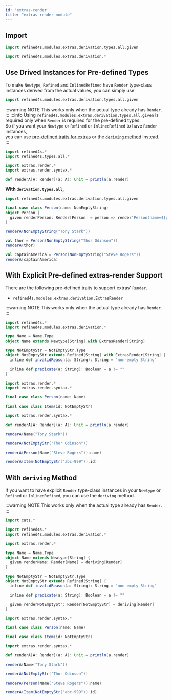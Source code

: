 ```yaml
---
id: 'extras-render'
title: "extras-render module"
---
```


## Import
```scala mdoc
import refined4s.modules.extras.derivation.types.all.given
```
```scala mdoc
import refined4s.modules.extras.derivation.*
```


## Use Drived Instances for Pre-defined Types
To make `Newtype`, `Refined` and `InlinedRefined` have `Render` type-class instances derived from the actual values, you can simply use
```scala
import refined4s.modules.extras.derivation.types.all.given
```
:::warning NOTE
This works only when the actual type already has `Render`.
:::
:::info
Using `refined4s.modules.extras.derivation.types.all.given` is required only when `Render` is required for the pre-defined types.<br/>
So if you want your `Newtype` or `Refined` or `InlinedRefined` to have `Render` instances,<br/>
you can use [pre-defined traits for extras](#with-explicit-pre-defined-extras-render-support) or the [`deriving` method](#with-deriving-method) instead.<br/>
:::
```scala mdoc:reset-object
import refined4s.*
import refined4s.types.all.*

import extras.render.*
import extras.render.syntax.*

def renderA[A: Render](a: A): Unit = println(a.render)

```

**With `derivation.types.all`,**

```scala mdoc {1}
import refined4s.modules.extras.derivation.types.all.given

final case class Person(name: NonEmptyString)
object Person {
  given renderPerson: Render[Person] = person => render"Person(name=${person.name})"
}

renderA(NonEmptyString("Tony Stark"))

val thor = Person(NonEmptyString("Thor Odinson"))
renderA(thor)

val captainAmerica = Person(NonEmptyString("Steve Rogers"))
renderA(captainAmerica)
```


## With Explicit Pre-defined extras-render Support
There are the following pre-defined traits to support extras' `Render`.
* `refined4s.modules.extras.derivation.ExtrasRender`

:::warning NOTE
This works only when the actual type already has `Render`.
:::

```scala mdoc:reset-object {5,8}
import refined4s.*
import refined4s.modules.extras.derivation.*

type Name = Name.Type
object Name extends Newtype[String] with ExtrasRender[String]

type NotEmptyStr = NotEmptyStr.Type
object NotEmptyStr extends Refined[String] with ExtrasRender[String] {
  inline def invalidReason(a: String): String = "non-empty String"

  inline def predicate(a: String): Boolean = a != ""
}

import extras.render.*
import extras.render.syntax.*

final case class Person(name: Name)

final case class Item(id: NotEmptyStr)

import extras.render.syntax.*

def renderA[A: Render](a: A): Unit = println(a.render)

```

```scala mdoc
renderA(Name("Tony Stark"))

renderA(NotEmptyStr("Thor Odinson"))

renderA(Person(Name("Steve Rogers")).name)

renderA(Item(NotEmptyStr("abc-999")).id)
```


## With `deriving` Method
If you want to have explicit `Render` type-class instances in your `Newtype` or `Refined` or `InlinedRefined`, you can use the `deriving` method.

:::warning NOTE
This works only when the actual type already has `Render`.
:::

```scala mdoc:reset-object {10,19}
import cats.*

import refined4s.*
import refined4s.modules.extras.derivation.*

import extras.render.*

type Name = Name.Type
object Name extends Newtype[String] {
  given renderName: Render[Name] = deriving[Render]
}

type NotEmptyStr = NotEmptyStr.Type
object NotEmptyStr extends Refined[String] {
  inline def invalidReason(a: String): String = "non-empty String"

  inline def predicate(a: String): Boolean = a != ""

  given renderNotEmptyStr: Render[NotEmptyStr] = deriving[Render]
}

import extras.render.syntax.*

final case class Person(name: Name)

final case class Item(id: NotEmptyStr)

import extras.render.syntax.*

def renderA[A: Render](a: A): Unit = println(a.render)

```
```scala mdoc
renderA(Name("Tony Stark"))

renderA(NotEmptyStr("Thor Odinson"))

renderA(Person(Name("Steve Rogers")).name)

renderA(Item(NotEmptyStr("abc-999")).id)
```
